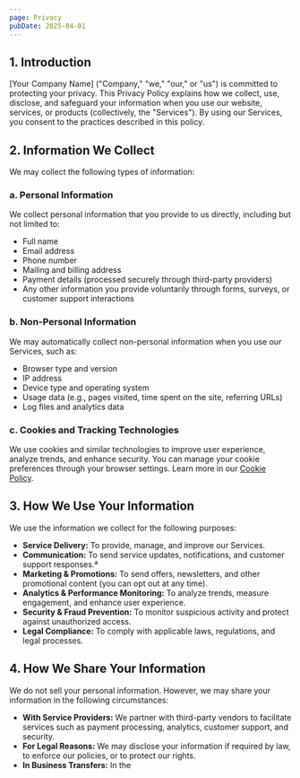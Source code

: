 ```yaml
---
page: Privacy
pubDate: 2025-04-01
---
```


## 1. Introduction

[Your Company Name] ("Company," "we," "our," or "us") is committed to protecting your privacy. This Privacy Policy explains how we collect, use, disclose, and safeguard your information when you use our website, services, or products (collectively, the "Services"). By using our Services, you consent to the practices described in this policy.

## 2. Information We Collect

We may collect the following types of information:

### a. Personal Information

We collect personal information that you provide to us directly, including but not limited to:

- Full name
- Email address
- Phone number
- Mailing and billing address
- Payment details (processed securely through third-party providers)
- Any other information you provide voluntarily through forms, surveys, or customer support interactions

### b. Non-Personal Information

We may automatically collect non-personal information when you use our Services, such as:

- Browser type and version
- IP address
- Device type and operating system
- Usage data (e.g., pages visited, time spent on the site, referring URLs)
- Log files and analytics data

### c. Cookies and Tracking Technologies

We use cookies and similar technologies to improve user experience, analyze trends, and enhance security. You can manage your cookie preferences through your browser settings. Learn more in our [Cookie Policy](#_).

## 3. How We Use Your Information

We use the information we collect for the following purposes:

- **Service Delivery:** To provide, manage, and improve our Services.
- **Communication:** To send service updates, notifications, and customer support responses.ª
- **Marketing & Promotions:** To send offers, newsletters, and other promotional content (you can opt out at any time).
- **Analytics & Performance Monitoring:** To analyze trends, measure engagement, and enhance user experience.
- **Security & Fraud Prevention:** To monitor suspicious activity and protect against unauthorized access.
- **Legal Compliance:** To comply with applicable laws, regulations, and legal processes.

## 4. How We Share Your Information

We do not sell your personal information. However, we may share your information in the following circumstances:

- **With Service Providers:** We partner with third-party vendors to facilitate services such as payment processing, analytics, customer support, and security.
- **For Legal Reasons:** We may disclose your information if required by law, to enforce our policies, or to protect our rights.
- **In Business Transfers:** In the
